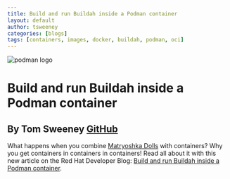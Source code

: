 ```yaml
---
title: Build and run Buildah inside a Podman container
layout: default
author: tsweeney
categories: [blogs]
tags: [containers, images, docker, buildah, podman, oci]
---
```


![podman logo](../static/vectors/raw/podman.svg)

# Build and run Buildah inside a Podman container

## By Tom Sweeney [GitHub](https://github.com/TomSweeneyRedhat)

What happens when you combine [Matryoshka Dolls](https://en.wikipedia.org/wiki/Matryoshka_doll) with containers? Why you get containers in containers in containers! Read all about it with this new article on the Red Hat Developer Blog: [Build and run Buildah inside a Podman container](https://developers.redhat.com/blog/2019/04/04/build-and-run-buildah-inside-a-podman-container/).
